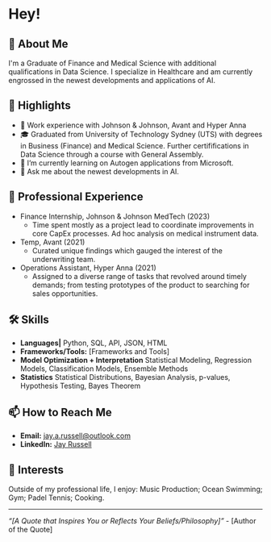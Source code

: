 # Hey!

## 👋 About Me

I'm a Graduate of Finance and Medical Science with additional qualifications in Data Science. I specialize in Healthcare and am currently engrossed in the newest developments and applications of AI.

## 🌟 Highlights

- 🚀 Work experience with Johnson & Johnson, Avant and Hyper Anna
- 🎓 Graduated from University of Technology Sydney (UTS) with degrees in Business (Finance) and Medical Science. Further certififications in Data Science through a course with General Assembly.
- 🌱 I’m currently learning on Autogen applications from Microsoft.
- 💬 Ask me about the newest developments in AI.

## 💼 Professional Experience

- Finance Internship, Johnson & Johnson MedTech (2023)
  - Time spent mostly as a project lead to coordinate improvements in core CapEx processes. Ad hoc analysis on medical instrument data. 
- Temp, Avant (2021)
  - Curated unique findings which gauged the interest of the underwriting team.
- Operations Assistant, Hyper Anna (2021)
  - Assigned to a diverse range of tasks that revolved around timely demands; from testing prototypes of the product to searching for sales opportunities.

## 🛠️ Skills

- **Languages|** Python, SQL, API, JSON, HTML
- **Frameworks/Tools:** [Frameworks and Tools]
- **Model Optimization + Interpretation** Statistical Modeling, Regression Models, Classification Models, Ensemble Methods 
- **Statistics** Statistical Distributions, Bayesian Analysis, p-values, Hypothesis Testing, Bayes Theorem

## 📫 How to Reach Me

- **Email:** jay.a.russell@outlook.com
- **LinkedIn:** [Jay Russell](https://www.linkedin.com/in/jay-a-russell/)

## 🎉 Interests

Outside of my professional life, I enjoy: Music Production; Ocean Swimming; Gym; Padel Tennis; Cooking.

---

*“[A Quote that Inspires You or Reflects Your Beliefs/Philosophy]”* - [Author of the Quote]

